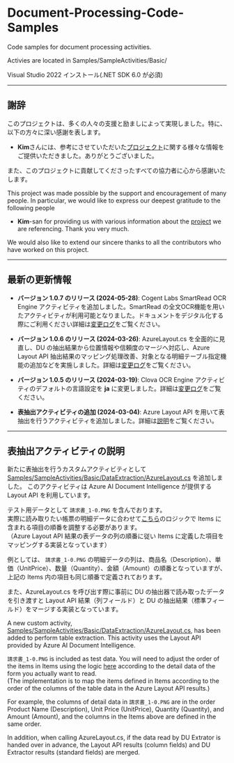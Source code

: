# Document-Processing-Code-Samples
Code samples for document processing activities.

Activies are located in Samples/SampleActivities/Basic/

Visual Studio 2022 インストール(.NET SDK 6.0 が必須)

---

## 謝辞

このプロジェクトは、多くの人々の支援と励ましによって実現しました。特に、以下の方々に深い感謝を表します。

- **Kim**さんには、参考にさせていただいた[プロジェクト](https://github.com/javaos74/Document-Processing-Code-Samples)に関する様々な情報をご提供いただきました。ありがとうございました。

また、このプロジェクトに貢献してくださったすべての協力者に心から感謝いたします。

This project was made possible by the support and encouragement of many people. In particular, we would like to express our deepest gratitude to the following people

- **Kim**-san for providing us with various information about the [project](https://github.com/javaos74/Document-Processing-Code-Samples) we are referencing. Thank you very much.

We would also like to extend our sincere thanks to all the contributors who have worked on this project.

---

## 最新の更新情報

- **バージョン 1.0.7 のリリース (2024-05-28)**: Cogent Labs SmartRead OCR Engine アクティビティを追加しました。SmartRead の全文OCR機能を用いたアクティビティが利用可能となりました。ドキュメントをデジタル化する際にご利用ください詳細は[変更ログ](https://github.com/hnamaizawa/Document-Processing-Code-Samples/commit/53f60a7ad9c5e5569a3ee523f5070efaed3324eb)をご覧ください。

- **バージョン 1.0.6 のリリース (2024-03-26)**: AzureLayout.cs を全面的に見直し、DU の抽出結果から位置情報や信頼度のマージへ対応し、Azure Layout API 抽出結果のマッピング処理改善、対象となる明細テーブル指定機能の追加などを実施しました。詳細は[変更ログ](https://github.com/hnamaizawa/Document-Processing-Code-Samples/commit/6b701e6b89fdc2233dcf4496f6c6d0fff63ebbcb)をご覧ください。

- **バージョン 1.0.5 のリリース (2024-03-19)**: Clova OCR Engine アクティビティのデフォルトの言語設定を **ja** に変更しました。詳細は[変更ログ](https://github.com/hnamaizawa/Document-Processing-Code-Samples/commit/64f4d4211d1bc2e177a36957bb17d33c9735e81d)をご覧ください。

- **表抽出アクティビティの追加 (2024-03-04)**:  Azure Layout API を用いて表抽出を行うアクティビティを追加しました。詳細は[説明](https://github.com/hnamaizawa/Document-Processing-Code-Samples/blob/master/README.md#%E8%A1%A8%E6%8A%BD%E5%87%BA%E3%82%A2%E3%82%AF%E3%83%86%E3%82%A3%E3%83%93%E3%83%86%E3%82%A3%E3%81%AE%E8%AA%AC%E6%98%8E)をご覧ください。

---

## 表抽出アクティビティの説明

新たに表抽出を行うカスタムアクティビティとして [Samples/SampleActivities/Basic/DataExtraction/AzureLayout.cs](https://github.com/hnamaizawa/Document-Processing-Code-Samples/blob/master/Samples/SampleActivities/Basic/DataExtraction/AzureLayout.cs) を追加しました。
このアクティビティは Azure AI Document Intelligence が提供する Layout API を利用しています。

テスト用データとして `請求書_1-0.PNG` を含んでおります。  
実際に読み取りたい帳票の明細データに合わせて[こちら](https://github.com/hnamaizawa/Document-Processing-Code-Samples/blob/master/Samples/SampleActivities/Basic/DataExtraction/AzureLayout.cs#L132-L140)のロジックで Items に含まれる項目の順番を調整する必要があります。  
（Azure Layout API 結果の表データの列の順番に従い Items に定義した項目をマッピングする実装となっています）

例としては、 `請求書_1-0.PNG` の明細データの列は、商品名（Description）、単価（UnitPrice）、数量（Quantity）、金額（Amount）の順番となっていますが、上記の Items 内の項目も同じ順番で定義されております。

また、AzureLayout.cs を呼び出す際に事前に DU の抽出器で読み取ったデータを引き渡すと Layout API 結果（列フィールド）と DU の抽出結果（標準フィールド）をマージする実装となっています。  


A new custom activity, [Samples/SampleActivities/Basic/DataExtraction/AzureLayout.cs](https://github.com/hnamaizawa/Document-Processing-Code-Samples/blob/master/Samples/SampleActivities/Basic/DataExtraction/AzureLayout.cs), has been added to perform table extraction.
This activity uses the Layout API provided by Azure AI Document Intelligence.  
  
`請求書_1-0.PNG` is included as test data. You will need to adjust the order of the items in Items using the logic [here](https://github.com/hnamaizawa/Document-Processing-Code-Samples/blob/master/Samples/SampleActivities/Basic/DataExtraction/AzureLayout.cs#L132-L140) according to the detail data of the form you actually want to read.  
(The implementation is to map the items defined in Items according to the order of the columns of the table data in the Azure Layout API results.)

For example, the columns of detail data in `請求書_1-0.PNG` are in the order Product Name (Description), Unit Price (UnitPrice), Quantity (Quantity), and Amount (Amount), and the columns in the Items above are defined in the same order.

In addition, when calling AzureLayout.cs, if the data read by DU Extrator is handed over in advance, the Layout API results (column fields) and DU Extractor results (standard fields) are merged.
